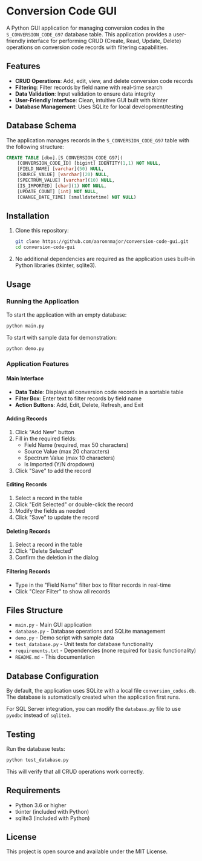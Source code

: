 # Conversion Code GUI

A Python GUI application for managing conversion codes in the `S_CONVERSION_CODE_G97` database table. This application provides a user-friendly interface for performing CRUD (Create, Read, Update, Delete) operations on conversion code records with filtering capabilities.

## Features

- **CRUD Operations**: Add, edit, view, and delete conversion code records
- **Filtering**: Filter records by field name with real-time search
- **Data Validation**: Input validation to ensure data integrity
- **User-Friendly Interface**: Clean, intuitive GUI built with tkinter
- **Database Management**: Uses SQLite for local development/testing

## Database Schema

The application manages records in the `S_CONVERSION_CODE_G97` table with the following structure:

```sql
CREATE TABLE [dbo].[S_CONVERSION_CODE_G97](
    [CONVERSION_CODE_ID] [bigint] IDENTITY(1,1) NOT NULL,
    [FIELD_NAME] [varchar](50) NULL,
    [SOURCE_VALUE] [varchar](20) NULL,
    [SPECTRUM_VALUE] [varchar](10) NULL,
    [IS_IMPORTED] [char](1) NOT NULL,
    [UPDATE_COUNT] [int] NOT NULL,
    [CHANGE_DATE_TIME] [smalldatetime] NOT NULL)
```

## Installation

1. Clone this repository:
   ```bash
   git clone https://github.com/aaronnmajor/conversion-code-gui.git
   cd conversion-code-gui
   ```

2. No additional dependencies are required as the application uses built-in Python libraries (tkinter, sqlite3).

## Usage

### Running the Application

To start the application with an empty database:
```bash
python main.py
```

To start with sample data for demonstration:
```bash
python demo.py
```

### Application Features

#### Main Interface
- **Data Table**: Displays all conversion code records in a sortable table
- **Filter Box**: Enter text to filter records by field name
- **Action Buttons**: Add, Edit, Delete, Refresh, and Exit

#### Adding Records
1. Click "Add New" button
2. Fill in the required fields:
   - Field Name (required, max 50 characters)
   - Source Value (max 20 characters)
   - Spectrum Value (max 10 characters)
   - Is Imported (Y/N dropdown)
3. Click "Save" to add the record

#### Editing Records
1. Select a record in the table
2. Click "Edit Selected" or double-click the record
3. Modify the fields as needed
4. Click "Save" to update the record

#### Deleting Records
1. Select a record in the table
2. Click "Delete Selected"
3. Confirm the deletion in the dialog

#### Filtering Records
- Type in the "Field Name" filter box to filter records in real-time
- Click "Clear Filter" to show all records

## Files Structure

- `main.py` - Main GUI application
- `database.py` - Database operations and SQLite management
- `demo.py` - Demo script with sample data
- `test_database.py` - Unit tests for database functionality
- `requirements.txt` - Dependencies (none required for basic functionality)
- `README.md` - This documentation

## Database Configuration

By default, the application uses SQLite with a local file `conversion_codes.db`. The database is automatically created when the application first runs.

For SQL Server integration, you can modify the `database.py` file to use `pyodbc` instead of `sqlite3`.

## Testing

Run the database tests:
```bash
python test_database.py
```

This will verify that all CRUD operations work correctly.

## Requirements

- Python 3.6 or higher
- tkinter (included with Python)
- sqlite3 (included with Python)

## License

This project is open source and available under the MIT License.